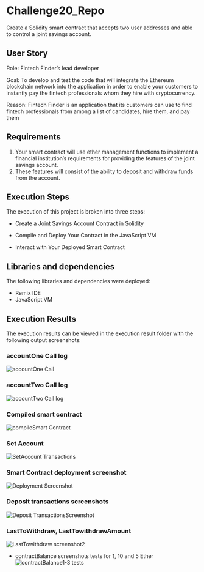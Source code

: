 # Challenge20_Repo
Create a Solidity smart contract that accepts two user addresses and able to control a joint savings account.

## User Story
Role: Fintech Finder’s lead developer

Goal: To develop and test the code that will integrate the Ethereum blockchain network into the application in order to enable your customers to instantly pay the fintech professionals whom they hire with cryptocurrency.

Reason: Fintech Finder is an application that its customers can use to find fintech professionals from among a list of candidates, hire them, and pay them

## Requirements
1. Your smart contract will use ether management functions to implement a financial institution’s requirements for providing the features of the joint savings account. 
2. These features will consist of the ability to deposit and withdraw funds from the account.


## Execution Steps
The execution of this project is broken into three steps:

- Create a Joint Savings Account Contract in Solidity

- Compile and Deploy Your Contract in the JavaScript VM

- Interact with Your Deployed Smart Contract

## Libraries and dependencies
The following libraries and dependencies were deployed:
- Remix IDE
- JavaScript VM

## Execution Results
The execution results can be viewed in the execution result folder with the following output screenshots:
### accountOne  Call log
![accountOne Call](https://user-images.githubusercontent.com/88909565/153538002-8e135db7-919c-400f-a8fd-770e51a21208.png)

### accountTwo Call log
![accountTwo Call log](https://user-images.githubusercontent.com/88909565/153538114-a0f416af-effc-4275-a285-0d0799b33eb6.png)

### Compiled smart contract
![compileSmart Contract](https://user-images.githubusercontent.com/88909565/153538141-e4748065-aafc-4d02-8348-c055eae6212d.png)


###  Set Account
![SetAccount Transactions](https://user-images.githubusercontent.com/88909565/153538503-db461630-a9b8-45f4-9a50-181474c6d308.png)


### Smart Contract deployment screenshot
![Deployment Screenshot](https://user-images.githubusercontent.com/88909565/153538209-bf0ca4c7-80e0-4a75-a3ee-0b4b8c9dbdbc.png)


### Deposit transactions screenshots
![Deposit TransactionsScreenshot](https://user-images.githubusercontent.com/88909565/153538240-5b175bd7-b7be-4f0b-a95a-b627ae599cc5.png)


### LastToWithdraw, LastTowithdrawAmount
![LastTowithdraw screenshot2](https://user-images.githubusercontent.com/88909565/153538273-8fa071ac-737a-4d93-ac43-dac1132b4abb.png)


- contractBalance screenshots tests for 1, 10 and 5 Ether
![contractBalance1-3 tests](https://user-images.githubusercontent.com/88909565/153538756-ed31a83d-108e-4e38-b56c-60af92d7bb6c.png)


